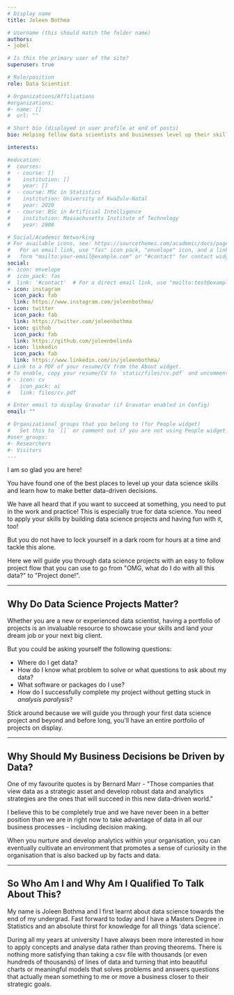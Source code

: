 ```yaml
---
# Display name
title: Joleen Bothma

# Username (this should match the folder name)
authors:
- jobel

# Is this the primary user of the site?
superuser: true

# Role/position
role: Data Scientist

# Organizations/Affiliations
#organizations:
#- name: []
#  url: ""

# Short bio (displayed in user profile at end of posts)
bio: Helping fellow data scientists and businesses level up their skills and make better data-driven decisions

interests:

#education:
#  courses:
#  - course: []
#    institution: []
#    year: []
#  - course: MSc in Statistics
#    institution: University of KwaZulu-Natal
#    year: 2020
#  - course: BSc in Artificial Intelligence
#    institution: Massachusetts Institute of Technology
#    year: 2008

# Social/Academic Networking
# For available icons, see: https://sourcethemes.com/academic/docs/page-builder/#icons
#   For an email link, use "fas" icon pack, "envelope" icon, and a link in the
#   form "mailto:your-email@example.com" or "#contact" for contact widget.
social:
#- icon: envelope
#  icon_pack: fas
#  link: '#contact'  # For a direct email link, use "mailto:test@example.org".
- icon: instagram
  icon_pack: fab
  link: https://www.instagram.com/joleenbothma/
- icon: twitter
  icon_pack: fab
  link: https://twitter.com/joleenbothma
- icon: github
  icon_pack: fab
  link: https://github.com/joleenbelinda
- icon: linkedin
  icon_pack: fab
  link: https://www.linkedin.com/in/joleenbothma/
# Link to a PDF of your resume/CV from the About widget.
# To enable, copy your resume/CV to `static/files/cv.pdf` and uncomment the lines below.
# - icon: cv
#   icon_pack: ai
#   link: files/cv.pdf

# Enter email to display Gravatar (if Gravatar enabled in Config)
email: ""

# Organizational groups that you belong to (for People widget)
#   Set this to `[]` or comment out if you are not using People widget.
#user_groups:
#- Researchers
#- Visitors
---
```


I am so glad you are here! 

You have found one of the best places to level up your data science skills and learn how to make better data-driven decisions.

We have all heard that if you want to succeed at something, you need to put in the work and practice! This is especially true for data science. You need to apply your skills by building data science projects and having fun with it, too!

But you do not have to lock yourself in a dark room for hours at a time and tackle this alone. 

Here we will guide you through data science projects with an easy to follow project flow that you can use to go from "OMG, what do I do with all this data?" to "Project done!". 

---

## Why Do Data Science Projects Matter?

Whether you are a new or experienced data scientist, having a portfolio of projects is an invaluable resource to showcase your skills and land your dream job or your next big client.

But you could be asking yourself the following questions:
- Where do I get data?
- How do I know what problem to solve or what questions to ask about my data?
- What software or packages do I use?
- How do I successfully complete my project without getting stuck in *analysis paralysis*?

Stick around because we will guide you through your first data science project and beyond and before long, you'll have an entire portfolio of projects on display.

---

## Why Should My Business Decisions be Driven by Data?

One of my favourite quotes is by Bernard Marr - "Those companies that view data as a strategic asset and develop robust data and analytics strategies are the ones that will succeed in this new data-driven world." 

I believe this to be completely true and we have never been in a better position than we are in right now to take advantage of data in all our business processes - including decision making.

When you nurture and develop analytics within your organisation, you can eventually cultivate an environment that promotes a sense of curiosity in the organisation that is also backed up by facts and data. 

---

## So Who Am I and Why Am I Qualified To Talk About This?

My name is Joleen Bothma and I first learnt about data science towards the end of my undergrad. Fast forward to today and I have a Masters Degree in Statistics and an absolute thirst for knowledge for all things 'data science'.

During all my years at university I have always been more interested in how to apply concepts and analyse data rather than proving theorems. There is nothing more satisfying than taking a csv file with thousands (or even hundreds of thousands) of lines of data and turning that into beautiful charts or meaningful models that solves problems and answers questions that actually mean something to me or move a business closer to their strategic goals.

